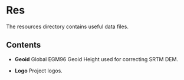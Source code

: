 # Res

The resources directory contains useful data files.

## Contents
* **Geoid**
    Global EGM96 Geoid Height used for correcting SRTM DEM.

* **Logo** 
    Project logos.